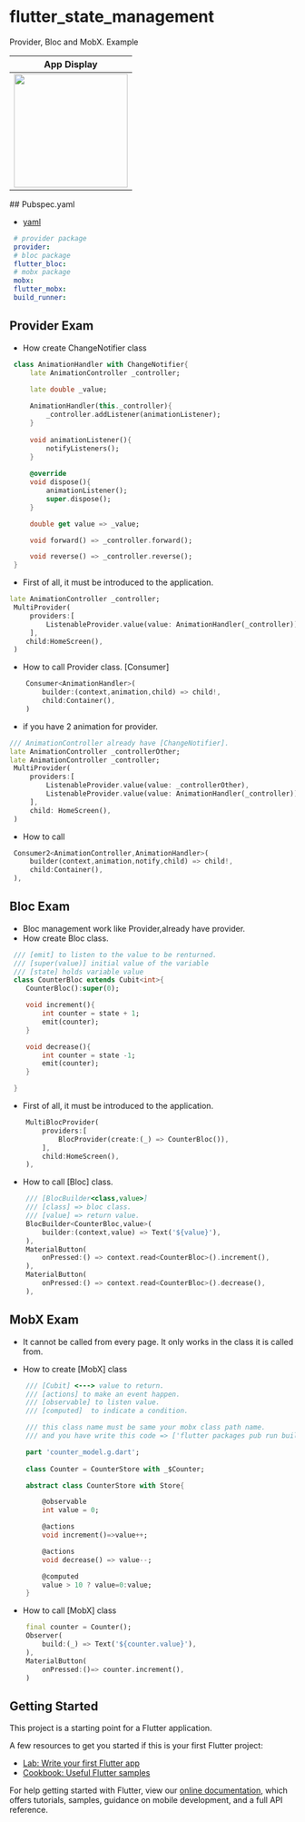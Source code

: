 # flutter_state_management

Provider, Bloc and MobX. Example


|              App Display             | 
| :----------------------------------: | 
| <a  target="_blank"><img src="https://user-images.githubusercontent.com/37551474/119607169-7f4b9480-bdfc-11eb-963f-b06ecc0968f3.gif" width="200"></a> |



## Pubspec.yaml
 - [yaml](https://github.com/taylanyildiz/Flutter-State-Management/blob/master/pubspec.yaml)
```yaml
 # provider package
 provider:
 # bloc package
 flutter_bloc:
 # mobx package
 mobx:
 flutter_mobx:
 build_runner:
```

## Provider Exam
 - How create ChangeNotifier class 
```dart
 class AnimationHandler with ChangeNotifier{
     late AnimationController _controller;

     late double _value;
    
     AnimationHandler(this._controller){
         _controller.addListener(animationListener);
     }
     
     void animationListener(){
         notifyListeners();
     }
     
     @override
     void dispose(){
         animationListener();
         super.dispose();
     }

     double get value => _value;

     void forward() => _controller.forward();

     void reverse() => _controller.reverse();
 }
```
- First of all, it must be introduced to the application.

```dart
late AnimationController _controller;
 MultiProvider(
     providers:[
         ListenableProvider.value(value: AnimationHandler(_controller)),
     ],
    child:HomeScreen(),
 )
```
- How to call Provider class. [Consumer]

```dart
    Consumer<AnimationHandler>(
        builder:(context,animation,child) => child!,
        child:Container(),
    )
```

- if you have 2 animation for provider.

```dart
/// AnimationController already have [ChangeNotifier].
late AnimationController _controllerOther;
late AnimationController _controller;
 MultiProvider(
     providers:[
         ListenableProvider.value(value: _controllerOther),
         ListenableProvider.value(value: AnimationHandler(_controller)),
     ],
     child: HomeScreen(),
 )
```
- How to call

```dart
 Consumer2<AnimationController,AnimationHandler>(
     builder(context,animation,notify,child) => child!,
     child:Container(),
 ),
```

## Bloc Exam

- Bloc management work like Provider,already have provider.
- How create Bloc class.



```dart
 /// [emit] to listen to the value to be renturned.
 /// [super(value)] initial value of the variable 
 /// [state] holds variable value
 class CounterBloc extends Cubit<int>{
    CounterBloc():super(0);

    void increment(){
        int counter = state + 1;
        emit(counter);
    }

    void decrease(){
        int counter = state -1;
        emit(counter);
    }

 }
```

- First of all, it must be introduced to the application.

```dart
    MultiBlocProvider(
        providers:[
            BlocProvider(create:(_) => CounterBloc()),
        ],
        child:HomeScreen(),
    ),
```

- How to call [Bloc] class.

```dart
    /// [BlocBuilder<class,value>] 
    /// [class] => bloc class.
    /// [value] => return value.
    BlocBuilder<CounterBloc,value>(
        builder:(context,value) => Text('${value}'),
    ),
    MaterialButton(
        onPressed:() => context.read<CounterBloc>().increment(),
    ),
    MaterialButton(
        onPressed:() => context.read<CounterBloc>().decrease(),
    ),
```

## MobX Exam

- It cannot be called from every page. It only works in the class it is called from.

- How to create [MobX] class

```dart
    /// [Cubit] <---> value to return.
    /// [actions] to make an event happen.
    /// [observable] to listen value.
    /// [computed]  to indicate a condition.

    /// this class name must be same your mobx class path name.
    /// and you have write this code => ['flutter packages pub run build_runner watch'] in [CMD].

    part 'counter_model.g.dart';
    
    class Counter = CounterStore with _$Counter;

    abstract class CounterStore with Store{

        @observable
        int value = 0;

        @actions
        void increment()=>value++;

        @actions
        void decrease() => value--;

        @computed
        value > 10 ? value=0:value;
    }
```

- How to call [MobX] class

```dart
    final counter = Counter();
    Observer(
        build:(_) => Text('${counter.value}'),
    ),
    MaterialButton(
        onPressed:()=> counter.increment(),
    )
```

## Getting Started

This project is a starting point for a Flutter application.

A few resources to get you started if this is your first Flutter project:

- [Lab: Write your first Flutter app](https://flutter.dev/docs/get-started/codelab)
- [Cookbook: Useful Flutter samples](https://flutter.dev/docs/cookbook)

For help getting started with Flutter, view our
[online documentation](https://flutter.dev/docs), which offers tutorials,
samples, guidance on mobile development, and a full API reference.
